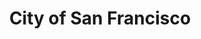 ---
title: City of San Francisco
state: California
description: The data is supplied by the City of San Francisco.
logo: https://upload.wikimedia.org/wikipedia/commons/thumb/9/91/Seal_of_San_Francisco.svg/200px-Seal_of_San_Francisco.svg.png
---